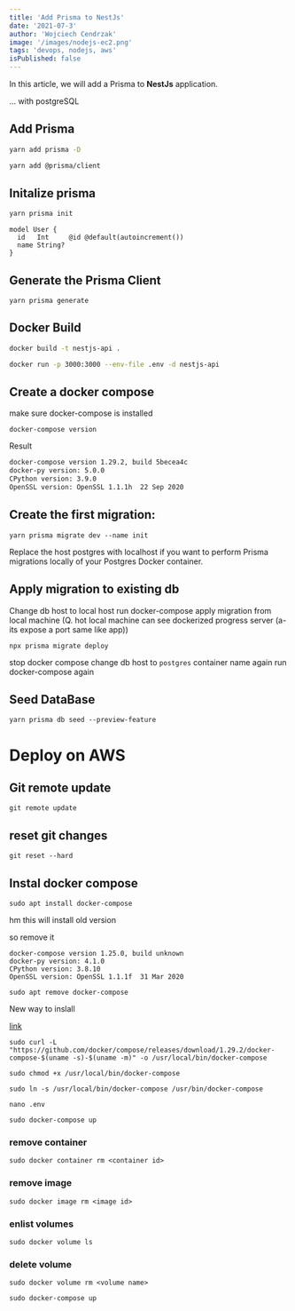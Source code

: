 ```yaml
---
title: 'Add Prisma to NestJs'
date: '2021-07-3'
author: 'Wojciech Cendrzak'
image: '/images/nodejs-ec2.png'
tags: 'devops, nodejs, aws'
isPublished: false
---
```


In this article, we will add a Prisma to **NestJs** application.

... with postgreSQL

## Add Prisma

```bash
yarn add prisma -D

yarn add @prisma/client
```

## Initalize prisma

```bash
yarn prisma init
```

```
model User {
  id   Int     @id @default(autoincrement())
  name String?
}
```

## Generate the Prisma Client

```
yarn prisma generate
```

## Docker Build

```bash
docker build -t nestjs-api .
```

```bash
docker run -p 3000:3000 --env-file .env -d nestjs-api
```

## Create a docker compose

make sure docker-compose is installed

```
docker-compose version
```

Result

```bash
docker-compose version 1.29.2, build 5becea4c
docker-py version: 5.0.0
CPython version: 3.9.0
OpenSSL version: OpenSSL 1.1.1h  22 Sep 2020
```

## Create the first migration:

```
yarn prisma migrate dev --name init
```

Replace the host postgres with localhost if you want to perform Prisma migrations locally of your Postgres Docker container.

## Apply migration to existing db

Change db host to local host
run docker-compose
apply migration from local machine (Q. hot local machine can see dockerized progress server (a- its expose a port same like app))

```
npx prisma migrate deploy
```

stop docker compose
change db host to `postgres` container name again
run docker-compose again

## Seed DataBase

```
yarn prisma db seed --preview-feature
```

# Deploy on AWS

## Git remote update

```
git remote update
```

## reset git changes

```
git reset --hard
```

## Instal docker compose

```
sudo apt install docker-compose
```

hm this will install old version

so remove it

```
docker-compose version 1.25.0, build unknown
docker-py version: 4.1.0
CPython version: 3.8.10
OpenSSL version: OpenSSL 1.1.1f  31 Mar 2020
```

```
sudo apt remove docker-compose
```

New way to inslall

[link](https://docs.docker.com/compose/install/)

```
sudo curl -L "https://github.com/docker/compose/releases/download/1.29.2/docker-compose-$(uname -s)-$(uname -m)" -o /usr/local/bin/docker-compose

sudo chmod +x /usr/local/bin/docker-compose

sudo ln -s /usr/local/bin/docker-compose /usr/bin/docker-compose
```

```
nano .env
```

```
sudo docker-compose up
```

### remove container

```
sudo docker container rm <container id>
```

### remove image

```
sudo docker image rm <image id>
```

### enlist volumes

```
sudo docker volume ls
```

### delete volume

```
sudo docker volume rm <volume name>
```

```
sudo docker-compose up
```
